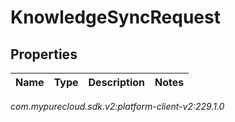 # KnowledgeSyncRequest


## Properties

| Name | Type | Description | Notes |
| ------------ | ------------- | ------------- | ------------- |




_com.mypurecloud.sdk.v2:platform-client-v2:229.1.0_
